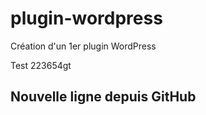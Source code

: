 # plugin-wordpress

Création d'un 1er plugin WordPress


Test 223654gt
## Nouvelle ligne depuis GitHub
